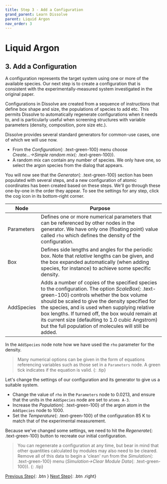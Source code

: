 ```yaml
---
title: Step 3 - Add a Configuration
grand_parent: Learn Dissolve
parent: Liquid Argon
nav_order: 3
---
```

# Liquid Argon

## 3. Add a Configuration

A configuration represents the target system using one or more of the available species. Our next step is to create a configuration that is consistent with the experimentally-measured system investigated in the original paper.

Configurations in Dissolve are created from a sequence of instructions that define box shape and size, the populations of species to add etc. This permits Dissolve to automatically regenerate configurations when it needs to, and is particularly useful when screening structures with variable parameters (density, composition, pore size etc.).

Dissolve provides several standard generators for common-use cases, one of which we will use now.

- From the _Configuration_{: .text-green-100} menu choose _Create...→Simple random mix_{: .text-green-100}).
- A random mix can contain any number of species. We only have one, so select the argon species from the dialog that appears.

You will now see that the _Generator_{: .text-green-100} section has been populated with several steps, and a new configuration of atomic coordinates has been created based on these steps.  We'll go through these one-by-one in the order they appear. To see the settings for any step, click the cog icon in its bottom-right corner.

| Node | Purpose |
|------|---------|
|Parameters | Defines one or more numerical parameters that can be referenced by other nodes in the generator. We have only one (floating point) value called `rho` which defines the density of the configuration. |
|Box   | Defines side lengths and angles for the periodic box. Note that _relative_ lengths can be given, and the box expanded automatically (when adding species, for instance) to achieve some specific density. |
|AddSpecies | Adds a number of copies of the specified species to the configuration. The option _ScaleBox_{: .text-green-100} controls whether the box volume should be scaled to give the density specified for the species, and is used when supplying relative box lengths. If turned off, the box would remain at its current size (defaulting to 1.0 cubic Angstrom) but the full population of molecules will still be added. |

In the `AddSpecies` node note how we have used the `rho` parameter for the density.

> Many numerical options can be given in the form of equations referencing variables such as those set in a `Parameters` node. A green tick indicates if the equation is valid.
{: .tip}

Let's change the settings of our configuration and its generator to give us a suitable system.

- Change the value of `rho` in the `Parameters` node to 0.0213, and ensure that the units in the `AddSpecies` node are set to `atoms A-3`.
- Increase the _Population_{: .text-green-100} of the argon atom in the `AddSpecies` node to 1000.
- Set the _Temperature_{: .text-green-100} of the configuration 85 K to match that of the experimental measurement.

Because we've changed some settings, we need to hit the _Regenerate_{: .text-green-100} button to recreate our initial configuration.

> You can regenerate a configuration at any time, but bear in mind that other quantities calculated by modules may also need to be cleared. Remove all of this data to begin a 'clean' run from the _Simulation_{: .text-green-100} menu (_Simulation→Clear Module Data_{: .text-green-100}).
{: .tip}

[Previous Step](step2.md){: .btn }   [Next Step](step4.md){: .btn .right}
